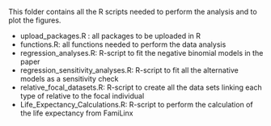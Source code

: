 This folder contains all the R scripts needed to perform the analysis and to plot the figures.

- upload_packages.R : all packages to be uploaded in R
- functions.R: all functions needed to perform the data analysis
- regression_analyses.R: R-script to fit the negative binomial models in the paper
- regression_sensitivity_analyses.R: R-script to fit all the alternative models as a sensitivity check
- relative_focal_datasets.R: R-script to create all the data sets linking each type of relative to the focal individual
- Life_Expectancy_Calculations.R: R-script to perform the calculation of the life expectancy from FamiLinx
